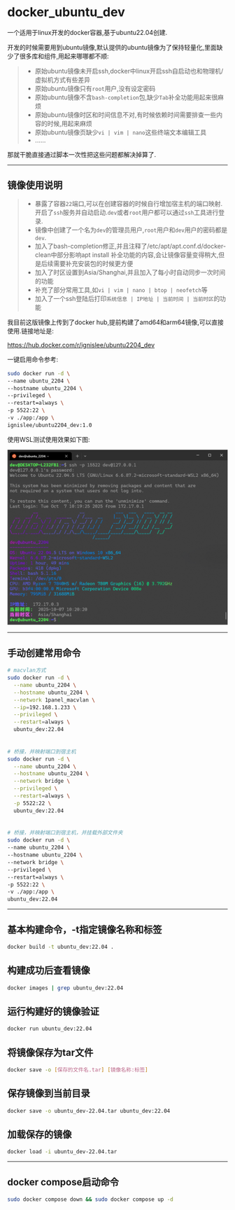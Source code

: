 # docker_ubuntu_dev
一个适用于linux开发的docker容器,基于ubuntu22.04创建.

开发的时候需要用到ubuntu镜像,默认提供的ubuntu镜像为了保持轻量化,里面缺少了很多库和组件,用起来哪哪都不顺:

> - 原始ubuntu镜像未开启ssh,docker中linux开启ssh自启动也和物理机/虚拟机方式有些差异
> - 原始ubuntu镜像只有`root`用户,没有设定密码
> - 原始ubuntu镜像不含`bash-completion`包,缺少`Tab`补全功能用起来很麻烦
> - 原始ubuntu镜像时区和时间信息不对,有时候依赖时间需要排查一些内容的时候,用起来麻烦
> - 原始ubuntu镜像页缺少`vi | vim | nano`这些终端文本编辑工具
> - ......

那就干脆直接通过脚本一次性把这些问题都解决掉算了.

------

## 镜像使用说明

> - 暴露了容器`22`端口,可以在创建容器的时候自行增加宿主机的端口映射.开启了`ssh`服务并自动启动.`dev`或者`root`用户都可以通过`ssh`工具进行登录.
> - 镜像中创建了一个名为`dev`的管理员用户,`root`用户和`dev`用户的密码都是`dev`.
> - 加入了bash-completion修正,并且注释了/etc/apt/apt.conf.d/docker-clean中部分影响apt install <tab> <tab>补全功能的内容,会让镜像容量变得稍大,但是后续需要补充安装包的时候更方便
> - 加入了时区设置到Asia/Shanghai,并且加入了每小时自动同步一次时间的功能
> - 补充了部分常用工具,如`vi | vim | nano | btop | neofetch`等
> - 加入了一个ssh登陆后打印`系统信息 | IP地址 | 当前时间 | 当前时区`的功能

我目前这版镜像上传到了docker hub,提前构建了amd64和arm64镜像,可以直接使用.链接地址是:

https://hub.docker.com/r/ignislee/ubuntu2204_dev

一键启用命令参考:

```bash
sudo docker run -d \
--name ubuntu_2204 \
--hostname ubuntu_2204 \
--privileged \
--restart=always \
-p 5522:22 \
-v ./app:/app \
ignislee/ubuntu2204_dev:1.0
```

使用WSL测试使用效果如下图:

![image-20251007102232750](./README.assets/image-20251007102232750.png)

------

## 手动创建常用命令

```bash
# macvlan方式
sudo docker run -d \
  --name ubuntu_2204 \
  --hostname ubuntu_2204 \
  --network 1panel_macvlan \
  --ip=192.168.1.233 \
  --privileged \
  --restart=always \
  ubuntu_dev:22.04


# 桥接，并映射端口到宿主机
sudo docker run -d \
  --name ubuntu_2204 \
  --hostname ubuntu_2204 \
  --network bridge \
  --privileged \
  --restart=always \
  -p 5522:22 \
  ubuntu_dev:22.04


# 桥接，并映射端口到宿主机，并挂载外部文件夹
sudo docker run -d \
--name ubuntu_2204 \
--hostname ubuntu_2204 \
--network bridge \
--privileged \
--restart=always \
-p 5522:22 \
-v ./app:/app \
ubuntu_dev:22.04
```



------

## 基本构建命令，-t指定镜像名称和标签
```bash
docker build -t ubuntu_dev:22.04 .
```



## 构建成功后查看镜像
```bash
docker images | grep ubuntu_dev:22.04
```



## 运行构建好的镜像验证

```bash
docker run ubuntu_dev:22.04
```



## 将镜像保存为tar文件

```bash
docker save -o [保存的文件名.tar] [镜像名称:标签]
```



## 保存镜像到当前目录

```bash
docker save -o ubuntu_dev-22.04.tar ubuntu_dev:22.04
```



## 加载保存的镜像

```bash
docker load -i ubuntu_dev-22.04.tar
```



------

## docker compose启动命令

```bash
sudo docker compose down && sudo docker compose up -d
```

